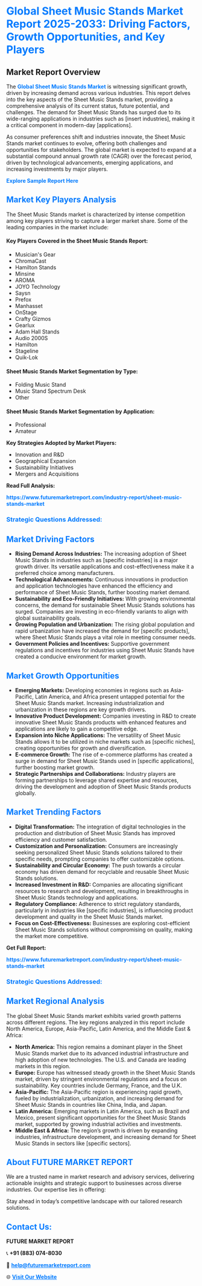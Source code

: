 <h1 style="color: #007BFF;">Global Sheet Music Stands Market Report 2025-2033: Driving Factors, Growth Opportunities, and Key Players</h1>

<section id="overview">
<h2>Market Report Overview</h2>
<p>The <a href="https://www.futuremarketreport.com/industry-report/sheet-music-stands-market" style="color: #007BFF; text-decoration: none;"><strong>Global Sheet Music Stands Market</strong></a> is witnessing significant growth, driven by increasing demand across various industries. This report delves into the key aspects of the Sheet Music Stands market, providing a comprehensive analysis of its current status, future potential, and challenges. The demand for Sheet Music Stands has surged due to its wide-ranging applications in industries such as [insert industries], making it a critical component in modern-day [applications].</p>
<p>As consumer preferences shift and industries innovate, the Sheet Music Stands market continues to evolve, offering both challenges and opportunities for stakeholders. The global market is expected to expand at a substantial compound annual growth rate (CAGR) over the forecast period, driven by technological advancements, emerging applications, and increasing investments by major players.</p>
</section>

<section id="overview">
<p><a href="https://www.futuremarketreport.com/request-sample/reportId=102563" style="color: #007BFF; text-decoration: none;"><strong>Explore Sample Report Here</strong></a></p>
</section>

<section id="key-players">
<h2 style="color: #007BFF;">Market Key Players Analysis</h2>
<p>The Sheet Music Stands market is characterized by intense competition among key players striving to capture a larger market share. Some of the leading companies in the market include:</p>
<h4>Key Players Covered in the Sheet Music Stands Report:</h4>
<ul><li>Musician&#039;s Gear</li><li>ChromaCast</li><li>Hamilton Stands</li><li>Minsine</li><li>AROMA</li><li>JOYO Technology</li><li>Saysn</li><li>Prefox</li><li>Manhasset</li><li>OnStage</li><li>Crafty Gizmos</li><li>Gearlux</li><li>Adam Hall Stands</li><li>Audio 2000S</li><li>Hamilton</li><li>Stageline</li><li>Quik-Lok</li></ul>
<h4>Sheet Music Stands Market Segmentation by Type:</h4>
<ul><li>Folding Music Stand</li><li>Music Stand Spectrum Desk</li><li>Other</li></ul>

<h4>Sheet Music Stands Market Segmentation by Application:</h4>
<ul><li>Professional</li><li>Amateur</li></ul>
<p><strong>Key Strategies Adopted by Market Players:</strong></p>
<ul>
<li>Innovation and R&D</li>
<li>Geographical Expansion</li>
<li>Sustainability Initiatives</li>
<li>Mergers and Acquisitions</li>
</ul>
</section>

<section>
<p><strong>Read Full Analysis: </strong></p><a href="https://www.futuremarketreport.com/industry-report/sheet-music-stands-market" style="color: #007BFF; text-decoration: none;"><strong>https://www.futuremarketreport.com/industry-report/sheet-music-stands-market</strong></a>
<h3 style="color: #007BFF;">Strategic Questions Addressed:</h3>
</section>

<section id="driving-factors">
<h2 style="color: #007BFF;">Market Driving Factors</h2>
<ul>
<li><strong>Rising Demand Across Industries:</strong> The increasing adoption of Sheet Music Stands in industries such as [specific industries] is a major growth driver. Its versatile applications and cost-effectiveness make it a preferred choice among manufacturers.</li>
<li><strong>Technological Advancements:</strong> Continuous innovations in production and application technologies have enhanced the efficiency and performance of Sheet Music Stands, further boosting market demand.</li>
<li><strong>Sustainability and Eco-Friendly Initiatives:</strong> With growing environmental concerns, the demand for sustainable Sheet Music Stands solutions has surged. Companies are investing in eco-friendly variants to align with global sustainability goals.</li>
<li><strong>Growing Population and Urbanization:</strong> The rising global population and rapid urbanization have increased the demand for [specific products], where Sheet Music Stands plays a vital role in meeting consumer needs.</li>
<li><strong>Government Policies and Incentives:</strong> Supportive government regulations and incentives for industries using Sheet Music Stands have created a conducive environment for market growth.</li>
</ul>
</section>

<section id="growth-opportunities">
<h2 style="color: #007BFF;">Market Growth Opportunities</h2>
<ul>
<li><strong>Emerging Markets:</strong> Developing economies in regions such as Asia-Pacific, Latin America, and Africa present untapped potential for the Sheet Music Stands market. Increasing industrialization and urbanization in these regions are key growth drivers.</li>
<li><strong>Innovative Product Development:</strong> Companies investing in R&D to create innovative Sheet Music Stands products with enhanced features and applications are likely to gain a competitive edge.</li>
<li><strong>Expansion into Niche Applications:</strong> The versatility of Sheet Music Stands allows it to be utilized in niche markets such as [specific niches], creating opportunities for growth and diversification.</li>
<li><strong>E-commerce Growth:</strong> The rise of e-commerce platforms has created a surge in demand for Sheet Music Stands used in [specific applications], further boosting market growth.</li>
<li><strong>Strategic Partnerships and Collaborations:</strong> Industry players are forming partnerships to leverage shared expertise and resources, driving the development and adoption of Sheet Music Stands products globally.</li>
</ul>
</section>

<section id="trending-factors">
<h2 style="color: #007BFF;">Market Trending Factors</h2>
<ul>
<li><strong>Digital Transformation:</strong> The integration of digital technologies in the production and distribution of Sheet Music Stands has improved efficiency and customer satisfaction.</li>
<li><strong>Customization and Personalization:</strong> Consumers are increasingly seeking personalized Sheet Music Stands solutions tailored to their specific needs, prompting companies to offer customizable options.</li>
<li><strong>Sustainability and Circular Economy:</strong> The push towards a circular economy has driven demand for recyclable and reusable Sheet Music Stands solutions.</li>
<li><strong>Increased Investment in R&D:</strong> Companies are allocating significant resources to research and development, resulting in breakthroughs in Sheet Music Stands technology and applications.</li>
<li><strong>Regulatory Compliance:</strong> Adherence to strict regulatory standards, particularly in industries like [specific industries], is influencing product development and quality in the Sheet Music Stands market.</li>
<li><strong>Focus on Cost-Effectiveness:</strong> Businesses are exploring cost-efficient Sheet Music Stands solutions without compromising on quality, making the market more competitive.</li>
</ul>
</section>

<section>
<p><strong>Get Full Report: </strong></p><a href="https://www.futuremarketreport.com/industry-report/sheet-music-stands-market" style="color: #007BFF; text-decoration: none;"><strong>https://www.futuremarketreport.com/industry-report/sheet-music-stands-market</strong></a>
<h3 style="color: #007BFF;">Strategic Questions Addressed:</h3>
</section>


<section id="regional-analysis">
<h2 style="color: #007BFF;">Market Regional Analysis</h2>
<p>The global Sheet Music Stands market exhibits varied growth patterns across different regions. The key regions analyzed in this report include North America, Europe, Asia-Pacific, Latin America, and the Middle East & Africa:</p>
<ul>
<li><strong>North America:</strong> This region remains a dominant player in the Sheet Music Stands market due to its advanced industrial infrastructure and high adoption of new technologies. The U.S. and Canada are leading markets in this region.</li>
<li><strong>Europe:</strong> Europe has witnessed steady growth in the Sheet Music Stands market, driven by stringent environmental regulations and a focus on sustainability. Key countries include Germany, France, and the U.K.</li>
<li><strong>Asia-Pacific:</strong> The Asia-Pacific region is experiencing rapid growth, fueled by industrialization, urbanization, and increasing demand for Sheet Music Stands in countries like China, India, and Japan.</li>
<li><strong>Latin America:</strong> Emerging markets in Latin America, such as Brazil and Mexico, present significant opportunities for the Sheet Music Stands market, supported by growing industrial activities and investments.</li>
<li><strong>Middle East & Africa:</strong> The region’s growth is driven by expanding industries, infrastructure development, and increasing demand for Sheet Music Stands in sectors like [specific sectors].</li>
</ul>
</section>

<footer>
<h2 style="color: #007BFF;">About FUTURE MARKET REPORT</h2>
<p>We are a trusted name in market research and advisory services, delivering actionable insights and strategic support to businesses across diverse industries. Our expertise lies in offering:</p>

<p>Stay ahead in today’s competitive landscape with our tailored research solutions.</p>

<h2 style="color: #007BFF;">Contact Us:</h2>
<p><strong>FUTURE MARKET REPORT</strong></p>
<p>📞 <strong>+91 (883) 074-8030</strong></p>
<p>📧 <strong><a href="mailto:help@futuremarketreport.com" style="color: #007BFF;">help@futuremarketreport.com</a></strong></p>
<p>🌐 <strong><a href="https://www.futuremarketreport.com/" style="color: #007BFF;">Visit Our Website</a></strong></p>
</footer>